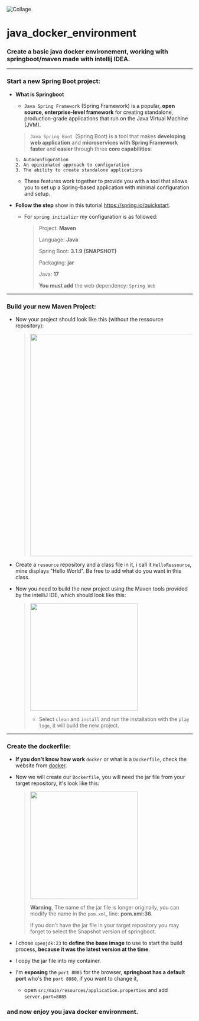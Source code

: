 ![Collage](documentation/wallpaper.png)
# java_docker_environment
### Create a basic java docker environement, working with springboot/maven made with intellij IDEA.

----
###  **Start a new Spring Boot project:**

* **What is Springboot**

  * `Java Spring Framework` (Spring Framework) is a popular, **open source, enterprise-level framework** for creating standalone, 
  production-grade applications that run on the Java Virtual Machine (JVM).
   
  >`Java Spring Boot `(Spring Boot) is a tool that makes **developing web application** and **microservices with Spring Framework** 
  **faster** and **easier** through three **core capabilities**:

      1. Autoconfiguration
      2. An opinionated approach to configuration
      3. The ability to create standalone applications

  * These features work together to provide you with a tool that allows you to set up a Spring-based application with 
minimal configuration and setup.


* **Follow the step** show in this tutorial https://spring.io/quickstart.
  * For `spring initializr` my configuration is as followed:
    > Project: **Maven**
    > 
    > Language: **Java**
    > 
    > Spring Boot: **3.1.9 (SNAPSHOT)**
    > 
    > Packaging: **jar**
    > 
    > Java: **17**
    > 
    > **You must add** the web dependency: `Spring Web` 

[//]: # (  * It will provide a zip file, it will become you project repository.)

---
###  **Build your new Maven Project:**

* Now your project should look like this (without the ressource repository):

    >[<img src="documentation/repo.png" width="600">](documentation/repo.png)
* Create a `resource` repository and a class file in it, i call it `HelloRessource`, mine displays "Hello World". 
Be free to add what do you want in this class.


* Now you need to build the new project using the Maven tools provided by the intelliJ IDE, which should look like this:

  >[<img src="documentation/maven.png" width="290">](documentation/maven.png)
  > 
  > * Select `clean` and `install` and run the installation with the `play logo`, it will build the new project.

---
###  **Create the dockerfile:**

* **If you don't know how work** `docker` or what is a `Dockerfile`, check the website from [docker](https://docs.docker.com/get-started/overview/).

* Now we will create our `Dockerfile`, you will need the jar file from your target repository, it's look like this:
  >[<img src="documentation/target_repo.png" width="290">](documentation/target_repo.png)
  > 
  > **Warning**, The name of the jar file is longer originally, you can modify the name in the `pom.xml`, 
  > line: **pom.xml:36**.
  > 
  > If you don't have the jar file in your target repository you may forget to select the Snapshot version of springboot. 
* I chose `openjdk:23` to **define the base image** to use to start the build process, 
**because it was the latest version at the time**.

* I copy the jar file into my container.


* I'm **exposing** the `port 8085` for the browser, **springboot has a default port** who's the `port 8080`, if you want to change it,
  
  * open `src/main/resources/application.properties` and add `server.port=8085`

### and now enjoy you java docker environment.
